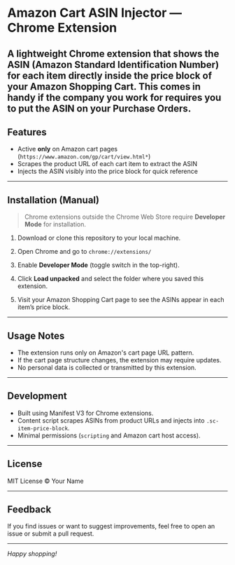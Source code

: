 # Amazon Cart ASIN Injector — Chrome Extension

A lightweight Chrome extension that shows the ASIN (Amazon Standard Identification Number) for each item directly inside the price block of your Amazon Shopping Cart.
This comes in handy if the company you work for requires you to put the ASIN on your Purchase Orders.
---

## Features

- Active **only** on Amazon cart pages (`https://www.amazon.com/gp/cart/view.html*`)
- Scrapes the product URL of each cart item to extract the ASIN
- Injects the ASIN visibly into the price block for quick reference

---

## Installation (Manual)

> Chrome extensions outside the Chrome Web Store require **Developer Mode** for installation.

1. Download or clone this repository to your local machine.

2. Open Chrome and go to `chrome://extensions/`

3. Enable **Developer Mode** (toggle switch in the top-right).

4. Click **Load unpacked** and select the folder where you saved this extension.

5. Visit your Amazon Shopping Cart page to see the ASINs appear in each item’s price block.

---

## Usage Notes

- The extension runs only on Amazon's cart page URL pattern.
- If the cart page structure changes, the extension may require updates.
- No personal data is collected or transmitted by this extension.

---

## Development

- Built using Manifest V3 for Chrome extensions.
- Content script scrapes ASINs from product URLs and injects into `.sc-item-price-block`.
- Minimal permissions (`scripting` and Amazon cart host access).

---

## License

MIT License © Your Name

---

## Feedback

If you find issues or want to suggest improvements, feel free to open an issue or submit a pull request.

---

*Happy shopping!*
